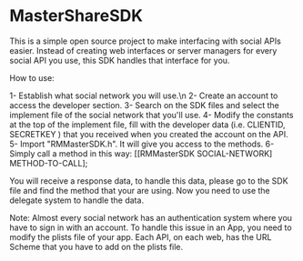 MasterShareSDK
==============

This is a simple open source project to make interfacing with social APIs easier. 
Instead of creating web interfaces or server managers for every social API you use, this SDK handles that interface for you.


How to use:

1- Establish what social network you will use.\n
2- Create an account to access the developer section.
3- Search on the SDK files and select the implement file of the social network that you'll use.
4- Modify the constants at the top of the implement file, fill with the developer data (i.e. CLIENTID, SECRETKEY ) that you received when you created the account on the API.
5- Import "RMMasterSDK.h". It will give you access to the methods.
6- Simply call a method in this way: [[RMMasterSDK SOCIAL-NETWORK] METHOD-TO-CALL];

You will receive a response data, to handle this data, please go to the SDK file and find the method that your are using. 
Now you need to use the delegate system to handle the data.


Note: Almost every social network has an authentication system where you have to sign in with an account.
To handle this issue in an App, you need to modify the plists file of your app. Each API, on each web, has the URL Scheme that you
have to add on the plists file.
